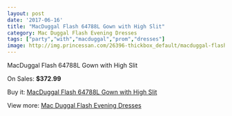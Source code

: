 ```yaml
---
layout: post
date: '2017-06-16'
title: "MacDuggal Flash 64788L Gown with High Slit"
category: Mac Duggal Flash Evening Dresses
tags: ["party","with","macduggal","prom","dresses"]
image: http://img.princessan.com/26396-thickbox_default/macduggal-flash-64788l-gown-with-high-slit.jpg
---
```

MacDuggal Flash 64788L Gown with High Slit

On Sales: **$372.99**
<a href="https://www.princessan.com/en/12128-macduggal-flash-64788l-gown-with-high-slit.html"><amp-img layout="responsive" width="600" height="600" src="//img.princessan.com/26396-thickbox_default/macduggal-flash-64788l-gown-with-high-slit.jpg" alt="MacDuggal Flash 64788L Gown with High Slit 0" /></a>
<a href="https://www.princessan.com/en/12128-macduggal-flash-64788l-gown-with-high-slit.html"><amp-img layout="responsive" width="600" height="600" src="//img.princessan.com/26397-thickbox_default/macduggal-flash-64788l-gown-with-high-slit.jpg" alt="MacDuggal Flash 64788L Gown with High Slit 1" /></a>

Buy it: [MacDuggal Flash 64788L Gown with High Slit](https://www.princessan.com/en/12128-macduggal-flash-64788l-gown-with-high-slit.html "MacDuggal Flash 64788L Gown with High Slit")

View more: [Mac Duggal Flash Evening Dresses](https://www.princessan.com/en/86- "Mac Duggal Flash Evening Dresses")